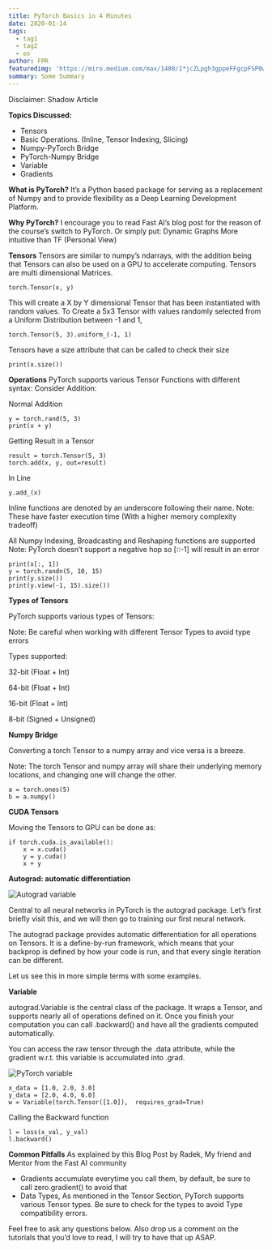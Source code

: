 ```yaml
---
title: PyTorch Basics in 4 Minutes
date: 2020-01-14
tags: 
  - tag1
  - tag2
  - os
author: FPR
featuredimg: 'https://miro.medium.com/max/1400/1*jcZLpgh3gppeFFgcpFSP0w.jpeg'
summary: Some Summary
---
```


Disclaimer: Shadow Article

**Topics Discussed:**
* Tensors
* Basic Operations. (Inline, Tensor Indexing, Slicing)
* Numpy-PyTorch Bridge
* PyTorch-Numpy Bridge
* Variable
* Gradients



**What is PyTorch?**
It’s a Python based package for serving as a replacement of Numpy and to provide flexibility as a Deep Learning Development Platform.

**Why PyTorch?**
I encourage you to read Fast AI’s blog post for the reason of the course’s switch to PyTorch.
Or simply put:
Dynamic Graphs
More intuitive than TF (Personal View)

**Tensors**
Tensors are similar to numpy’s ndarrays, with the addition being that Tensors can also be used on a GPU to accelerate computing.
Tensors are multi dimensional Matrices.

```
torch.Tensor(x, y)
```

This will create a X by Y dimensional Tensor that has been instantiated with random values.
To Create a 5x3 Tensor with values randomly selected from a Uniform Distribution between -1 and 1,

```
torch.Tensor(5, 3).uniform_(-1, 1)
```

Tensors have a size attribute that can be called to check their size
```
print(x.size())
```

**Operations**
PyTorch supports various Tensor Functions with different syntax:
Consider Addition:

Normal Addition

```
y = torch.rand(5, 3)
print(x + y)
```

Getting Result in a Tensor

```
result = torch.Tensor(5, 3)
torch.add(x, y, out=result)
```

In Line
```
y.add_(x)
```

Inline functions are denoted by an underscore following their name. Note: These have faster execution time (With a higher memory complexity tradeoff)

All Numpy Indexing, Broadcasting and Reshaping functions are supported
Note: PyTorch doesn’t support a negative hop so [::-1] will result in an error

```
print(x[:, 1])
y = torch.randn(5, 10, 15)
print(y.size())
print(y.view(-1, 15).size())
```

**Types of Tensors**

PyTorch supports various types of Tensors:

Note: Be careful when working with different Tensor Types to avoid type errors

Types supported:

32-bit (Float + Int)

64-bit (Float + Int)

16-bit (Float + Int)

8-bit (Signed + Unsigned)

**Numpy Bridge**

Converting a torch Tensor to a numpy array and vice versa is a breeze.

Note: The torch Tensor and numpy array will share their underlying memory locations, and changing one will change the other.


```
a = torch.ones(5)
b = a.numpy()
```

**CUDA Tensors**

Moving the Tensors to GPU can be done as:

```
if torch.cuda.is_available():
    x = x.cuda()
    y = y.cuda()
    x + y
```

**Autograd: automatic differentiation**

![Autograd variable](https://miro.medium.com/max/368/1*COBTDf1oef8r7lbPxcxQcw.png)

Central to all neural networks in PyTorch is the autograd package. Let’s first briefly visit this, and we will then go to training our first neural network.

The autograd package provides automatic differentiation for all operations on Tensors. It is a define-by-run framework, which means that your backprop is defined by how your code is run, and that every single iteration can be different.

Let us see this in more simple terms with some examples.

**Variable**

autograd.Variable is the central class of the package. It wraps a Tensor, and supports nearly all of operations defined on it. Once you finish your computation you can call .backward() and have all the gradients computed automatically.


You can access the raw tensor through the .data attribute, while the gradient w.r.t. this variable is accumulated into .grad.

![PyTorch variable](https://miro.medium.com/max/368/0*4NtOmdyorhdH9DGl.png)

```
x_data = [1.0, 2.0, 3.0]
y_data = [2.0, 4.0, 6.0]
w = Variable(torch.Tensor([1.0]),  requires_grad=True)
```

Calling the Backward function
```
l = loss(x_val, y_val)
l.backward()
```

**Common Pitfalls**
As explained by this Blog Post by Radek, My friend and Mentor from the Fast AI community
* Gradients accumulate everytime you call them, by default, be sure to call zero.gradient() to avoid that
* Data Types, As mentioned in the Tensor Section, PyTorch supports various Tensor types. Be sure to check for the types to avoid Type compatibility errors.
  
Feel free to ask any questions below.
Also drop us a comment on the tutorials that you’d love to read, I will try to have that up ASAP.


